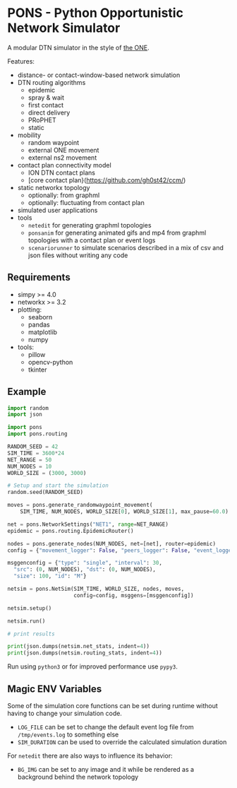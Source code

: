 PONS - Python Opportunistic Network Simulator
===

A modular DTN simulator in the style of [the ONE](https://github.com/akeranen/the-one).

Features:
- distance- or contact-window-based network simulation
- DTN routing algorithms
  - epidemic
  - spray & wait
  - first contact
  - direct delivery
  - PRoPHET
  - static
- mobility
  - random waypoint
  - external ONE movement
  - external ns2 movement
- contact plan connectivity model
  - ION DTN contact plans
  - [core contact plan}(https://github.com/gh0st42/ccm/)
- static networkx topology
  - optionally: from graphml
  - optionally: fluctuating from contact plan
- simulated user applications
- tools
  - `netedit` for generating graphml topologies
  - `ponsanim` for generating animated gifs and mp4 from graphml topologies with a contact plan or event logs
  - `scenariorunner` to simulate scenarios described in a mix of csv and json files without writing any code 

## Requirements

- simpy >= 4.0
- networkx >= 3.2
- plotting:
  - seaborn
  - pandas
  - matplotlib
  - numpy
- tools:
  - pillow
  - opencv-python
  - tkinter


## Example

```python
import random
import json

import pons
import pons.routing

RANDOM_SEED = 42
SIM_TIME = 3600*24
NET_RANGE = 50
NUM_NODES = 10
WORLD_SIZE = (3000, 3000)

# Setup and start the simulation
random.seed(RANDOM_SEED)

moves = pons.generate_randomwaypoint_movement(
    SIM_TIME, NUM_NODES, WORLD_SIZE[0], WORLD_SIZE[1], max_pause=60.0)

net = pons.NetworkSettings("NET1", range=NET_RANGE)
epidemic = pons.routing.EpidemicRouter()

nodes = pons.generate_nodes(NUM_NODES, net=[net], router=epidemic)
config = {"movement_logger": False, "peers_logger": False, "event_logger": True}

msggenconfig = {"type": "single", "interval": 30, 
  "src": (0, NUM_NODES), "dst": (0, NUM_NODES), 
  "size": 100, "id": "M"}

netsim = pons.NetSim(SIM_TIME, WORLD_SIZE, nodes, moves,
                     config=config, msggens=[msggenconfig])

netsim.setup()

netsim.run()

# print results

print(json.dumps(netsim.net_stats, indent=4))
print(json.dumps(netsim.routing_stats, indent=4))
```

Run using `python3` or for improved performance use `pypy3`.

## Magic ENV Variables

Some of the simulation core functions can be set during runtime without having to change your simulation code.

- `LOG_FILE` can be set to change the default event log file from `/tmp/events.log` to something else
- `SIM_DURATION` can be used to override the calculated simulation duration

For `netedit` there are also ways to influence its behavior:
- `BG_IMG` can be set to any image and it while be rendered as a background behind the network topology

